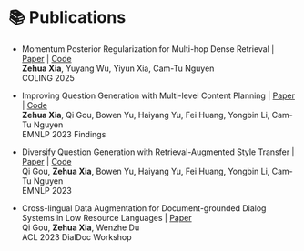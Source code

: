 # 📚 Publications 

- Momentum Posterior Regularization for Multi-hop Dense Retrieval \| [Paper](https://arxiv.org/abs/2502.20399) \| [Code](https://github.com/zeaver/mopo) 
<br>**Zehua Xia**, Yuyang Wu, Yiyun Xia, Cam-Tu Nguyen
<br> COLING 2025

- Improving Question Generation with Multi-level Content Planning \| [Paper](https://arxiv.org/abs/2310.13512) \| [Code](https://github.com/zeaver/MultiFactor) 
<br>**Zehua Xia**, Qi Gou, Bowen Yu, Haiyang Yu, Fei Huang, Yongbin Li, Cam-Tu Nguyen
<br> EMNLP 2023 Findings

- Diversify Question Generation with Retrieval-Augmented Style Transfer \| [Paper](https://arxiv.org/abs/2310.14503) \| [Code](https://github.com/gouqi666/RAST)
<br>Qi Gou, **Zehua Xia**, Bowen Yu, Haiyang Yu, Fei Huang, Yongbin Li, Cam-Tu Nguyen 
<br> EMNLP 2023

- Cross-lingual Data Augmentation for Document-grounded Dialog Systems in Low Resource Languages \| [Paper](https://arxiv.org/abs/2305.14949)
<br> Qi Gou, **Zehua Xia**, Wenzhe Du
<br> ACL 2023 DialDoc Workshop

